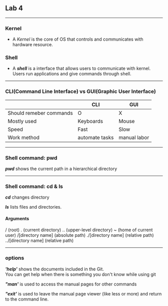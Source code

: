 ## Lab 4
---
### Kernel
- A *Kernel* is the core of OS that controls and communicates with hardware resource.

### Shell
- A ***shell*** is a interface that allows users to communicate with kernel.  
Users run applications and give commands through shell.
---
### CLI(Command Line Interface) vs GUI(Graphic User Interface)
|  | CLI | GUI |
| ----- | ----- | -----|
| Should remeber commands | O | X |
| Mostly used | Keyboards | Mouse |
| Speed | Fast | Slow |
| Work method | automate tasks | manual labor |

---
### Shell command: pwd

***pwd*** shows the current path in a hierarchical directory

---
### Shell command: cd & ls
  
***cd*** changes directory

***ls*** lists files and directories.

#### Arguments

/                   (root)
.                   (current directory)
..                  (upper-level directory)
~                   (home of current user)
/[directory name]   (absolute path)
./[directory name]  (relative path)
../[directory name] (relative path)

---
### options

***'help'*** shows the documents included in the Git.  
You can get help when there is something you don't know while using git

***"man'*** is used to access the manual pages for other commands  

 ***"exit'*** is used to leave the manual page viewer (like less or more) and return to the command line.


